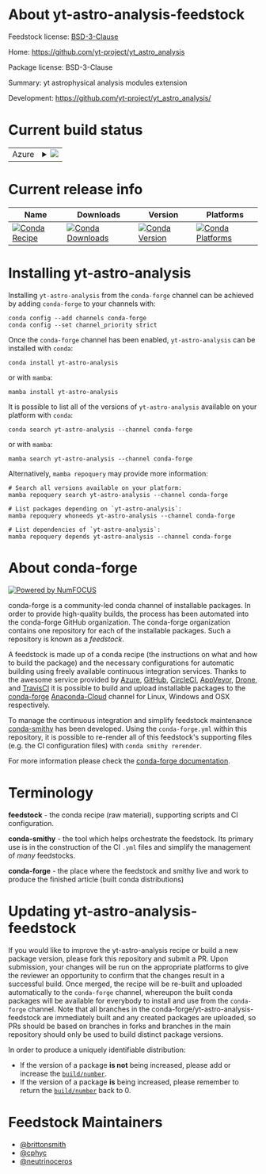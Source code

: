About yt-astro-analysis-feedstock
=================================

Feedstock license: [BSD-3-Clause](https://github.com/conda-forge/yt_astro_analysis-feedstock/blob/main/LICENSE.txt)

Home: https://github.com/yt-project/yt_astro_analysis

Package license: BSD-3-Clause

Summary: yt astrophysical analysis modules extension

Development: https://github.com/yt-project/yt_astro_analysis/

Current build status
====================


<table>
    
  <tr>
    <td>Azure</td>
    <td>
      <details>
        <summary>
          <a href="https://dev.azure.com/conda-forge/feedstock-builds/_build/latest?definitionId=2243&branchName=main">
            <img src="https://dev.azure.com/conda-forge/feedstock-builds/_apis/build/status/yt_astro_analysis-feedstock?branchName=main">
          </a>
        </summary>
        <table>
          <thead><tr><th>Variant</th><th>Status</th></tr></thead>
          <tbody><tr>
              <td>linux_64_numpy1.22python3.10.____cpython</td>
              <td>
                <a href="https://dev.azure.com/conda-forge/feedstock-builds/_build/latest?definitionId=2243&branchName=main">
                  <img src="https://dev.azure.com/conda-forge/feedstock-builds/_apis/build/status/yt_astro_analysis-feedstock?branchName=main&jobName=linux&configuration=linux%20linux_64_numpy1.22python3.10.____cpython" alt="variant">
                </a>
              </td>
            </tr><tr>
              <td>linux_64_numpy1.22python3.9.____cpython</td>
              <td>
                <a href="https://dev.azure.com/conda-forge/feedstock-builds/_build/latest?definitionId=2243&branchName=main">
                  <img src="https://dev.azure.com/conda-forge/feedstock-builds/_apis/build/status/yt_astro_analysis-feedstock?branchName=main&jobName=linux&configuration=linux%20linux_64_numpy1.22python3.9.____cpython" alt="variant">
                </a>
              </td>
            </tr><tr>
              <td>linux_64_numpy1.23python3.11.____cpython</td>
              <td>
                <a href="https://dev.azure.com/conda-forge/feedstock-builds/_build/latest?definitionId=2243&branchName=main">
                  <img src="https://dev.azure.com/conda-forge/feedstock-builds/_apis/build/status/yt_astro_analysis-feedstock?branchName=main&jobName=linux&configuration=linux%20linux_64_numpy1.23python3.11.____cpython" alt="variant">
                </a>
              </td>
            </tr><tr>
              <td>osx_64_numpy1.22python3.10.____cpython</td>
              <td>
                <a href="https://dev.azure.com/conda-forge/feedstock-builds/_build/latest?definitionId=2243&branchName=main">
                  <img src="https://dev.azure.com/conda-forge/feedstock-builds/_apis/build/status/yt_astro_analysis-feedstock?branchName=main&jobName=osx&configuration=osx%20osx_64_numpy1.22python3.10.____cpython" alt="variant">
                </a>
              </td>
            </tr><tr>
              <td>osx_64_numpy1.22python3.9.____cpython</td>
              <td>
                <a href="https://dev.azure.com/conda-forge/feedstock-builds/_build/latest?definitionId=2243&branchName=main">
                  <img src="https://dev.azure.com/conda-forge/feedstock-builds/_apis/build/status/yt_astro_analysis-feedstock?branchName=main&jobName=osx&configuration=osx%20osx_64_numpy1.22python3.9.____cpython" alt="variant">
                </a>
              </td>
            </tr><tr>
              <td>osx_64_numpy1.23python3.11.____cpython</td>
              <td>
                <a href="https://dev.azure.com/conda-forge/feedstock-builds/_build/latest?definitionId=2243&branchName=main">
                  <img src="https://dev.azure.com/conda-forge/feedstock-builds/_apis/build/status/yt_astro_analysis-feedstock?branchName=main&jobName=osx&configuration=osx%20osx_64_numpy1.23python3.11.____cpython" alt="variant">
                </a>
              </td>
            </tr><tr>
              <td>win_64_numpy1.22python3.10.____cpython</td>
              <td>
                <a href="https://dev.azure.com/conda-forge/feedstock-builds/_build/latest?definitionId=2243&branchName=main">
                  <img src="https://dev.azure.com/conda-forge/feedstock-builds/_apis/build/status/yt_astro_analysis-feedstock?branchName=main&jobName=win&configuration=win%20win_64_numpy1.22python3.10.____cpython" alt="variant">
                </a>
              </td>
            </tr><tr>
              <td>win_64_numpy1.22python3.9.____cpython</td>
              <td>
                <a href="https://dev.azure.com/conda-forge/feedstock-builds/_build/latest?definitionId=2243&branchName=main">
                  <img src="https://dev.azure.com/conda-forge/feedstock-builds/_apis/build/status/yt_astro_analysis-feedstock?branchName=main&jobName=win&configuration=win%20win_64_numpy1.22python3.9.____cpython" alt="variant">
                </a>
              </td>
            </tr><tr>
              <td>win_64_numpy1.23python3.11.____cpython</td>
              <td>
                <a href="https://dev.azure.com/conda-forge/feedstock-builds/_build/latest?definitionId=2243&branchName=main">
                  <img src="https://dev.azure.com/conda-forge/feedstock-builds/_apis/build/status/yt_astro_analysis-feedstock?branchName=main&jobName=win&configuration=win%20win_64_numpy1.23python3.11.____cpython" alt="variant">
                </a>
              </td>
            </tr>
          </tbody>
        </table>
      </details>
    </td>
  </tr>
</table>

Current release info
====================

| Name | Downloads | Version | Platforms |
| --- | --- | --- | --- |
| [![Conda Recipe](https://img.shields.io/badge/recipe-yt--astro--analysis-green.svg)](https://anaconda.org/conda-forge/yt-astro-analysis) | [![Conda Downloads](https://img.shields.io/conda/dn/conda-forge/yt-astro-analysis.svg)](https://anaconda.org/conda-forge/yt-astro-analysis) | [![Conda Version](https://img.shields.io/conda/vn/conda-forge/yt-astro-analysis.svg)](https://anaconda.org/conda-forge/yt-astro-analysis) | [![Conda Platforms](https://img.shields.io/conda/pn/conda-forge/yt-astro-analysis.svg)](https://anaconda.org/conda-forge/yt-astro-analysis) |

Installing yt-astro-analysis
============================

Installing `yt-astro-analysis` from the `conda-forge` channel can be achieved by adding `conda-forge` to your channels with:

```
conda config --add channels conda-forge
conda config --set channel_priority strict
```

Once the `conda-forge` channel has been enabled, `yt-astro-analysis` can be installed with `conda`:

```
conda install yt-astro-analysis
```

or with `mamba`:

```
mamba install yt-astro-analysis
```

It is possible to list all of the versions of `yt-astro-analysis` available on your platform with `conda`:

```
conda search yt-astro-analysis --channel conda-forge
```

or with `mamba`:

```
mamba search yt-astro-analysis --channel conda-forge
```

Alternatively, `mamba repoquery` may provide more information:

```
# Search all versions available on your platform:
mamba repoquery search yt-astro-analysis --channel conda-forge

# List packages depending on `yt-astro-analysis`:
mamba repoquery whoneeds yt-astro-analysis --channel conda-forge

# List dependencies of `yt-astro-analysis`:
mamba repoquery depends yt-astro-analysis --channel conda-forge
```


About conda-forge
=================

[![Powered by
NumFOCUS](https://img.shields.io/badge/powered%20by-NumFOCUS-orange.svg?style=flat&colorA=E1523D&colorB=007D8A)](https://numfocus.org)

conda-forge is a community-led conda channel of installable packages.
In order to provide high-quality builds, the process has been automated into the
conda-forge GitHub organization. The conda-forge organization contains one repository
for each of the installable packages. Such a repository is known as a *feedstock*.

A feedstock is made up of a conda recipe (the instructions on what and how to build
the package) and the necessary configurations for automatic building using freely
available continuous integration services. Thanks to the awesome service provided by
[Azure](https://azure.microsoft.com/en-us/services/devops/), [GitHub](https://github.com/),
[CircleCI](https://circleci.com/), [AppVeyor](https://www.appveyor.com/),
[Drone](https://cloud.drone.io/welcome), and [TravisCI](https://travis-ci.com/)
it is possible to build and upload installable packages to the
[conda-forge](https://anaconda.org/conda-forge) [Anaconda-Cloud](https://anaconda.org/)
channel for Linux, Windows and OSX respectively.

To manage the continuous integration and simplify feedstock maintenance
[conda-smithy](https://github.com/conda-forge/conda-smithy) has been developed.
Using the ``conda-forge.yml`` within this repository, it is possible to re-render all of
this feedstock's supporting files (e.g. the CI configuration files) with ``conda smithy rerender``.

For more information please check the [conda-forge documentation](https://conda-forge.org/docs/).

Terminology
===========

**feedstock** - the conda recipe (raw material), supporting scripts and CI configuration.

**conda-smithy** - the tool which helps orchestrate the feedstock.
                   Its primary use is in the construction of the CI ``.yml`` files
                   and simplify the management of *many* feedstocks.

**conda-forge** - the place where the feedstock and smithy live and work to
                  produce the finished article (built conda distributions)


Updating yt-astro-analysis-feedstock
====================================

If you would like to improve the yt-astro-analysis recipe or build a new
package version, please fork this repository and submit a PR. Upon submission,
your changes will be run on the appropriate platforms to give the reviewer an
opportunity to confirm that the changes result in a successful build. Once
merged, the recipe will be re-built and uploaded automatically to the
`conda-forge` channel, whereupon the built conda packages will be available for
everybody to install and use from the `conda-forge` channel.
Note that all branches in the conda-forge/yt-astro-analysis-feedstock are
immediately built and any created packages are uploaded, so PRs should be based
on branches in forks and branches in the main repository should only be used to
build distinct package versions.

In order to produce a uniquely identifiable distribution:
 * If the version of a package **is not** being increased, please add or increase
   the [``build/number``](https://docs.conda.io/projects/conda-build/en/latest/resources/define-metadata.html#build-number-and-string).
 * If the version of a package **is** being increased, please remember to return
   the [``build/number``](https://docs.conda.io/projects/conda-build/en/latest/resources/define-metadata.html#build-number-and-string)
   back to 0.

Feedstock Maintainers
=====================

* [@brittonsmith](https://github.com/brittonsmith/)
* [@cphyc](https://github.com/cphyc/)
* [@neutrinoceros](https://github.com/neutrinoceros/)

